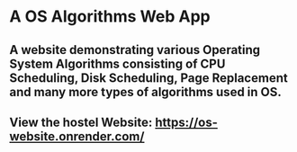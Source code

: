 # <b> A OS Algorithms Web App </b> 
## A website demonstrating various Operating System Algorithms consisting of CPU Scheduling, Disk Scheduling, Page Replacement and many more types of algorithms used in OS.

## View the hostel Website: https://os-website.onrender.com/
